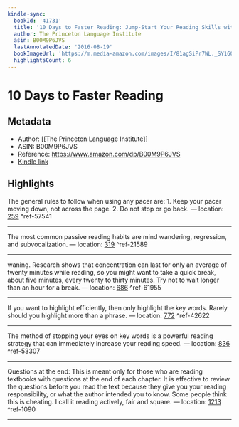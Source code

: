 ```yaml
---
kindle-sync:
  bookId: '41731'
  title: '10 Days to Faster Reading: Jump-Start Your Reading Skills with Speed reading'
  author: The Princeton Language Institute
  asin: B00M9P6JVS
  lastAnnotatedDate: '2016-08-19'
  bookImageUrl: 'https://m.media-amazon.com/images/I/81agSiPr7WL._SY160.jpg'
  highlightsCount: 6
---
```

# 10 Days to Faster Reading
## Metadata
* Author: [[The Princeton Language Institute]]
* ASIN: B00M9P6JVS
* Reference: https://www.amazon.com/dp/B00M9P6JVS
* [Kindle link](kindle://book?action=open&asin=B00M9P6JVS)

## Highlights
The general rules to follow when using any pacer are: 1. Keep your pacer moving down, not across the page. 2. Do not stop or go back. — location: [259](kindle://book?action=open&asin=B00M9P6JVS&location=259) ^ref-57541

---
The most common passive reading habits are mind wandering, regression, and subvocalization. — location: [319](kindle://book?action=open&asin=B00M9P6JVS&location=319) ^ref-21589

---
waning. Research shows that concentration can last for only an average of twenty minutes while reading, so you might want to take a quick break, about five minutes, every twenty to thirty minutes. Try not to wait longer than an hour for a break. — location: [686](kindle://book?action=open&asin=B00M9P6JVS&location=686) ^ref-61955

---
If you want to highlight efficiently, then only highlight the key words. Rarely should you highlight more than a phrase. — location: [772](kindle://book?action=open&asin=B00M9P6JVS&location=772) ^ref-42622

---
The method of stopping your eyes on key words is a powerful reading strategy that can immediately increase your reading speed. — location: [836](kindle://book?action=open&asin=B00M9P6JVS&location=836) ^ref-53307

---
Questions at the end: This is meant only for those who are reading textbooks with questions at the end of each chapter. It is effective to review the questions before you read the text because they give you your reading responsibility, or what the author intended you to know. Some people think this is cheating. I call it reading actively, fair and square. — location: [1213](kindle://book?action=open&asin=B00M9P6JVS&location=1213) ^ref-1090

---
